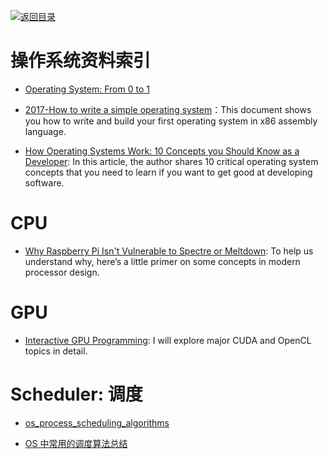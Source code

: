 [![返回目录](https://parg.co/UGo)](https://parg.co/b4z)

# 操作系统资料索引

* [Operating System: From 0 to 1](https://github.com/tuhdo/os01)

- [2017-How to write a simple operating system](http://mikeos.sourceforge.net/write-your-own-os.html)：This document shows you how to write and build your first operating system in x86 assembly language.

- [How Operating Systems Work: 10 Concepts you Should Know as a Developer](https://parg.co/UVV): In this article, the author shares 10 critical operating system concepts that you need to learn if you want to get good at developing software.

# CPU

* [Why Raspberry Pi Isn't Vulnerable to Spectre or Meltdown](http://t.cn/RH3DVKj): To help us understand why, here’s a little primer on some concepts in modern processor design.

# GPU

* [Interactive GPU Programming](https://parg.co/UiQ): I will explore major CUDA and OpenCL topics in detail.

# Scheduler: 调度

* [os_process_scheduling_algorithms](http://www.tutorialspoint.com/operating_system/os_process_scheduling_algorithms.htm)

* [OS 中常用的调度算法总结](http://blog.chinaunix.net/uid-25132162-id-361291.html)
